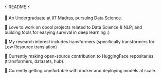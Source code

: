 ⚡ README ⚡

🤗 An Undergraduate at IIT Madras, pursuing Data Science.

🤗 Love to work on coool projects related to Data Science & NLP; and building tools for easying survival in deep learning :)

🤗 My research interest includes transformers (specifically transformers for Low Resource translation)

🤗 Currently making open-source contribution to HuggingFace repositaries (transformers, datasets, hub).

🤗 Currently getting comfortable with docker and deploying models at scale.
